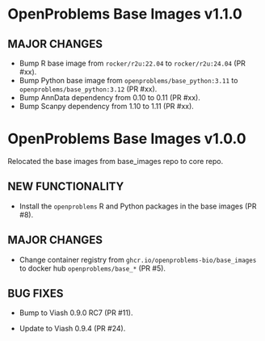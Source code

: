 # OpenProblems Base Images v1.1.0

## MAJOR CHANGES

* Bump R base image from `rocker/r2u:22.04` to `rocker/r2u:24.04` (PR #xx).
* Bump Python base image from `openproblems/base_python:3.11` to `openproblems/base_python:3.12` (PR #xx).
* Bump AnnData dependency from 0.10 to 0.11 (PR #xx).
* Bump Scanpy dependency from 1.10 to 1.11 (PR #xx).

# OpenProblems Base Images v1.0.0

Relocated the base images from base_images repo to core repo.

## NEW FUNCTIONALITY

* Install the `openproblems` R and Python packages in the base images (PR #8).

## MAJOR CHANGES

* Change container registry from `ghcr.io/openproblems-bio/base_images` to docker hub `openproblems/base_*` (PR #5).

## BUG FIXES

* Bump to Viash 0.9.0 RC7 (PR #11).

* Update to Viash 0.9.4 (PR #24).
